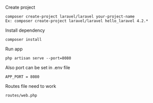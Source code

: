 Create project
```
composer create-project laravel/laravel your-project-name
Ex: composer create-project laravel/laravel hello_laravel 4.2.*
```

Install dependency
```
composer install
```

Run app
```
php artisan serve --port=8080
```
Also port can be set in .env file
```
APP_PORT = 8080
```

Routes file need to work
```
routes/web.php
```
